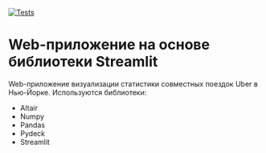 [![Tests](https://github.com/Zagalskiy/ml_web_app/actions/workflows/python-app.yml/badge.svg)](https://github.com/Zagalskiy/ml_web_app/actions/workflows/python-app.yml)
# Web-приложение на основе библиотеки Streamlit
Web-приложение визуализации статистики совместных поездок Uber в Нью-Йорке.
Используются библиотеки:
- Altair
- Numpy
- Pandas
- Pydeck
- Streamlit

